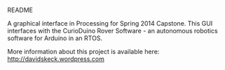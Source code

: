 README

A graphical interface in Processing for Spring 2014 Capstone. This GUI interfaces with the CurioDuino Rover Software - an autonomous robotics software for Arduino in an RTOS.

More information about this project is available here: http://davidskeck.wordpress.com
